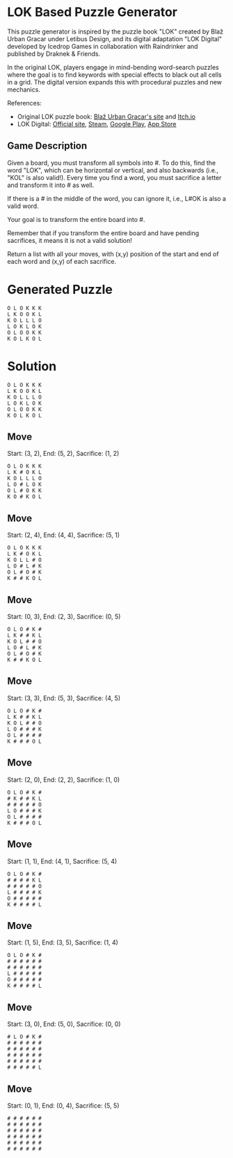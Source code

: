 # LOK Based Puzzle Generator

This puzzle generator is inspired by the puzzle book "LOK" created by Blaž Urban Gracar under Letibus Design, and its digital adaptation "LOK Digital" developed by Icedrop Games in collaboration with Raindrinker and published by Draknek & Friends.

In the original LOK, players engage in mind-bending word-search puzzles where the goal is to find keywords with special effects to black out all cells in a grid. The digital version expands this with procedural puzzles and new mechanics.

References:
- Original LOK puzzle book: [Blaž Urban Gracar's site](https://www.blazgracar.com/lok) and [Itch.io](https://letibus.itch.io/lok)
- LOK Digital: [Official site](https://lok-digital.com/), [Steam](https://store.steampowered.com/app/2207440/LOK_Digital/), [Google Play](https://play.google.com/store/apps/details?id=com.IcedropGames.LOK), [App Store](https://apps.apple.com/us/app/lok-digital/id6476513210)

## Game Description

Given a board, you must transform all symbols into #. To do this, find the word "LOK", which can be horizontal or vertical, and also backwards (i.e., "KOL" is also valid!). Every time you find a word, you must sacrifice a letter and transform it into # as well.

If there is a # in the middle of the word, you can ignore it, i.e., L#OK is also a valid word.

Your goal is to transform the entire board into #.

Remember that if you transform the entire board and have pending sacrifices, it means it is not a valid solution!

Return a list with all your moves, with (x,y) position of the start and end of each word and (x,y) of each sacrifice.

# Generated Puzzle

```
O L O K K K
L K O O K L
K O L L L O
L O K L O K
O L O O K K
K O L K O L
```

# Solution

```
O L O K K K
L K O O K L
K O L L L O
L O K L O K
O L O O K K
K O L K O L
```

## Move

Start: (3, 2), End: (5, 2), Sacrifice: (1, 2)

```
O L O K K K
L K # O K L
K O L L L O
L O # L O K
O L # O K K
K O # K O L
```

## Move

Start: (2, 4), End: (4, 4), Sacrifice: (5, 1)

```
O L O K K K
L K # O K L
K O L L # O
L O # L # K
O L # O # K
K # # K O L
```

## Move

Start: (0, 3), End: (2, 3), Sacrifice: (0, 5)

```
O L O # K #
L K # # K L
K O L # # O
L O # L # K
O L # O # K
K # # K O L
```

## Move

Start: (3, 3), End: (5, 3), Sacrifice: (4, 5)

```
O L O # K #
L K # # K L
K O L # # O
L O # # # K
O L # # # #
K # # # O L
```

## Move

Start: (2, 0), End: (2, 2), Sacrifice: (1, 0)

```
O L O # K #
# K # # K L
# # # # # O
L O # # # K
O L # # # #
K # # # O L
```

## Move

Start: (1, 1), End: (4, 1), Sacrifice: (5, 4)

```
O L O # K #
# # # # K L
# # # # # O
L # # # # K
O # # # # #
K # # # # L
```

## Move

Start: (1, 5), End: (3, 5), Sacrifice: (1, 4)

```
O L O # K #
# # # # # #
# # # # # #
L # # # # #
O # # # # #
K # # # # L
```

## Move

Start: (3, 0), End: (5, 0), Sacrifice: (0, 0)

```
# L O # K #
# # # # # #
# # # # # #
# # # # # #
# # # # # #
# # # # # L
```

## Move

Start: (0, 1), End: (0, 4), Sacrifice: (5, 5)

```
# # # # # #
# # # # # #
# # # # # #
# # # # # #
# # # # # #
# # # # # #
```

